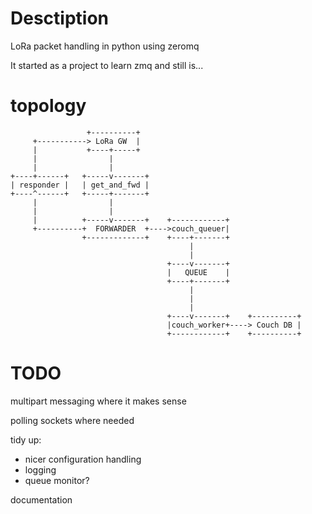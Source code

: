 # Desctiption
LoRa packet handling in python using zeromq

It started as a project to learn zmq and still is...

# topology

```
                 +----------+
     +-----------> LoRa GW  |
     |           +----+-----+
     |                |
     |                |
+----+------+   +-----v-------+
| responder |   | get_and_fwd |
+----^------+   +-----+-------+
     |                |
     |                |
     |          +-----v-------+    +------------+
     +----------+  FORWARDER  +---->couch_queuer|
                +-------------+    +----+-------+
                                        |
                                        |
                                   +----v-------+
                                   |   QUEUE    |
                                   +----+-------+
                                        |
                                        |
                                        |
                                   +----v-------+    +----------+
                                   |couch_worker+----> Couch DB |
                                   +------------+    +----------+
```


# TODO

multipart messaging where it makes sense

polling sockets where needed

tidy up:
- nicer configuration handling
- logging
- queue monitor?

documentation


